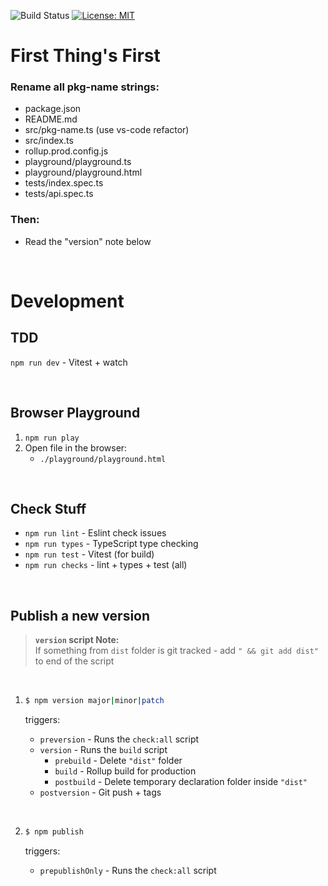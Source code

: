 ![Build Status](https://github.com/taitulism/pkg-name/actions/workflows/node-ci.yml/badge.svg)
[![License: MIT](https://img.shields.io/badge/License-MIT-blue.svg)](https://opensource.org/licenses/MIT)


First Thing's First
===================
### Rename all pkg-name strings:
* package.json
* README.md
* src/pkg-name.ts (use vs-code refactor)
* src/index.ts
* rollup.prod.config.js
* playground/playground.ts
* playground/playground.html
* tests/index.spec.ts
* tests/api.spec.ts

### Then:
* Read the "version" note below

&nbsp;

Development
===========

TDD
---
`npm run dev` - Vitest + watch

&nbsp;

Browser Playground
------------------
1. `npm run play`
2. Open file in the browser:
	* `./playground/playground.html` 

&nbsp;

Check Stuff
-----------
* `npm run lint`   - Eslint check issues
* `npm run types`  - TypeScript type checking
* `npm run test`   - Vitest (for build)
* `npm run checks` - lint + types + test (all)

&nbsp;

Publish a new version
---------------------
> **`version` script Note:**  
> If something from `dist` folder is git tracked - add `" && git add dist"` to end of the script 

&nbsp;

1.
	```sh
	$ npm version major|minor|patch
	```  
	triggers:

	* `preversion`  - Runs the `check:all` script
	* `version`     - Runs the `build` script
		* `prebuild`  - Delete `"dist"` folder
		* `build`     - Rollup build for production
		* `postbuild` - Delete temporary declaration folder inside `"dist"`
	* `postversion` - Git push + tags

	&nbsp;
	
2.
	```sh
	$ npm publish
	``` 
	triggers:

	* `prepublishOnly` - Runs the `check:all` script

